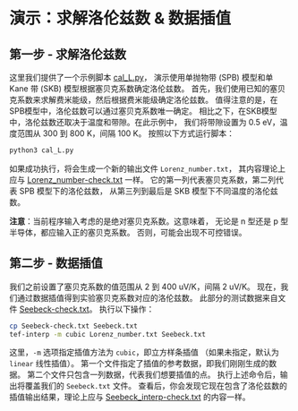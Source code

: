 # 演示：求解洛伦兹数 & 数据插值

## 第一步 - 求解洛伦兹数

这里我们提供了一个示例脚本 [cal_L.py](./cal_L.py)，
演示使用单抛物带 (SPB) 模型和单 Kane 带 (SKB) 模型根据塞贝克系数确定洛伦兹数。
首先，我们使用已知的塞贝克系数来求解费米能级，然后根据费米能级确定洛伦兹数。
值得注意的是，在SPB模型中，洛伦兹数可以通过塞贝克系数唯一确定。
相比之下，在SKB模型中，洛伦兹数还取决于温度和带隙。在此示例中，
我们将带隙设置为 0.5 eV，温度范围从 300 到 800 K，间隔 100 K。
按照以下方式运行脚本：

```bash
python3 cal_L.py
```

如果成功执行，将会生成一个新的输出文件 `Lorenz_number.txt`，
其内容理论上应与 [Lorenz_number-check.txt](./Lorenz_number-check.txt) 一样。
它的第一列代表塞贝克系数，第二列代表 SPB 模型下的洛伦兹数，
从第三列到最后是 SKB 模型下不同温度的洛伦兹数。

**注意**：当前程序输入考虑的是绝对塞贝克系数。这意味着，
无论是 n 型还是 p 型半导体，都应输入正的塞贝克系数。
否则，可能会出现不可控错误。

## 第二步 - 数据插值

我们之前设置了塞贝克系数的值范围从 2 到 400 uV/K，间隔 2 uV/K。
现在，我们通过数据插值得到实验塞贝克系数对应的洛伦兹数。
此部分的测试数据来自文件 [Seebeck-check.txt](./Seebeck-check.txt)。
执行以下操作：

```bash
cp Seebeck-check.txt Seebeck.txt
tef-interp -m cubic Lorenz_number.txt Seebeck.txt
```

这里，`-m` 选项指定插值方法为 `cubic`，即立方样条插值
（如果未指定，默认为 `linear` 线性插值）。
第一个文件指定了插值的参考数据，即我们刚刚生成的数据。
第二个文件只包含一列数据，代表我们想要插值的点。
执行上述命令后，输出将覆盖我们的 `Seebeck.txt` 文件。
查看后，你会发现它现在包含了洛伦兹数的插值输出结果，理论上应与
[Seebeck_interp-check.txt](./Seebeck_interp-check.txt) 的内容一样。

